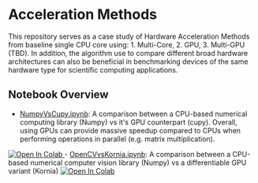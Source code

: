 # Acceleration Methods
This repository serves as a case study of Hardware Acceleration Methods from baseline single CPU core using: 1. Multi-Core, 2. GPU, 3. Multi-GPU (TBD). In addition, the algorithm use to compare different broad hardware architectures can also be beneficial in benchmarking devices of the same hardware type for scientific computing applications. 

## Notebook Overview
- <a href="https://github.com/dotimothy/AccelerationMethods/blob/main/NumpyVsCupy.ipynb">NumpyVsCupy.ipynb</a>: A comparison between a CPU-based numerical computing library (Numpy) vs it's GPU counterpart (cupy). Overall, using GPUs can provide massive speedup compared to CPUs when performing operations in parallel (e.g. matrix multiplication).
<a target="_blank" href="https://colab.research.google.com/github/dotimothy/AccelerationMethods/blob/main/NumpyVsCupy.ipynb">
  <img src="https://colab.research.google.com/assets/colab-badge.svg" alt="Open In Colab"/>
</a>
- <a href="https://github.com/dotimothy/AccelerationMethods/blob/main/OpenCVvsKornia.ipynb">OpenCVvsKornia.ipynb</a>: A comparison between a CPU-based numerical computer vision library (Numpy) vs a differentiable GPU variant (Kornia)
<a target="_blank" href="https://colab.research.google.com/github/dotimothy/AccelerationMethods/blob/main/OpenCVvsKornia.ipynb.ipynb">
  <img src="https://colab.research.google.com/assets/colab-badge.svg" alt="Open In Colab"/>
</a>

